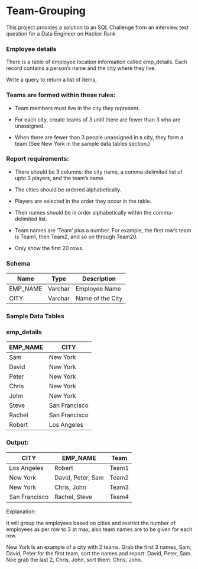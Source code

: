 # Team-Grouping
This project provides a solution to an SQL Challenge from an interview test question for a Data Engineer on Hacker Rank

### Employee details
There is a table of employee location information called emp_details. Each record contains a person’s name and the city where they live.

Write a query to return a list of items,

### Teams are formed within these rules:

- Team members must live in the city they represent.

- For each city, create teams of 3 until there are fewer than 3 who are unassigned.

- When there are fewer than 3 people unassigned in a city, they form a team.(See New York in the sample data tables section.)

### Report requirements:

- There should be 3 columns: the city name, a comma-delimited list of upto 3 players, and the team’s name.

- The cities should be ordered alphabetically.

- Players are selected in the order they occur in the table.

- Their names should be in order alphabetically within the comma-delimited list.

- Team names are ‘Team’ plus a number. For example, the first row’s team is Team1, then Team2, and so on through Team20.

- Only show the first 20 rows.

### Schema

| Name | Type | Description |
|---|---|---|
| EMP_NAME | Varchar | Employee Name |
| CITY | Varchar | Name of the City |


### Sample Data Tables

### emp_details

|EMP_NAME|	CITY |
|---|---|
| Sam |	New York |
| David	| New York |
| Peter	| New York |
| Chris	| New York |
| John	| New York |
| Steve	| San Francisco |
| Rachel |	San Francisco |
| Robert	| Los Angeles |

### Output:

| CITY | EMP_NAME	| Team |
|---|---|---|
| Los Angeles	| Robert | Team1 |
| New York	| David, Peter, Sam	| Team2 |
| New York |	Chris, John	| Team3 |
| San Francisco	| Rachel, Steve	| Team4 |

Explanation:

It will group the employees based on cities and restrict the number of employees as per row to 3 at max, also team names are to be given for each row.

New York Is an example of a city with 2 teams. Grab the first 3 names, Sam, David, Peter for the first team, sort the names and report: David, Peter, Sam. Noe grab the last 2, Chris, John, sort them: Chris, John.
